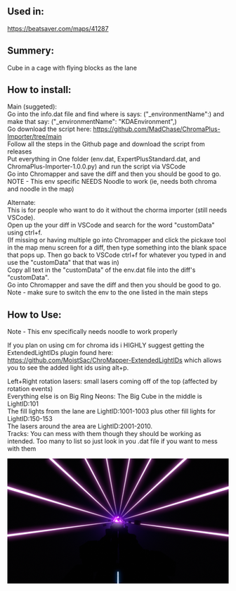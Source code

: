 ## Used in:  
https://beatsaver.com/maps/41287 

## Summery:  
Cube in a cage with flying blocks as the lane

## How to install:  
Main (suggeted):    
Go into the info.dat file and find where is says: ("_environmentName":) and make that say: ("_environmentName": "KDAEnvironment",)  
Go download the script here: https://github.com/MadChase/ChromaPlus-Importer/tree/main  
Follow all the steps in the Github page and download the script from releases  
Put everything in One folder (env.dat, ExpertPlusStandard.dat, and ChromaPlus-Importer-1.0.0.py) and run the script via VSCode   
Go into Chromapper and save the diff and then you should be good to go.
NOTE - This env specific NEEDS Noodle to work (ie, needs both chroma and noodle in the map)   

Alternate:    
This is for people who want to do it without the chorma importer (still needs VSCode).    
Open up the your diff in VSCode and search for the word "customData" using ctrl+f.   
(If missing or having multiple go into Chromapper and click the pickaxe tool in the map menu screen for a diff, then type something into the blank space that pops up. Then go back to VSCode ctrl+f for whatever you typed in and use the "customData" that that was in)    
Copy all text in the "customData" of the env.dat file into the diff's "customData".    
Go into Chromapper and save the diff and then you should be good to go.      
Note - make sure to switch the env to the one listed in the main steps


## How to Use:  
Note - This env specifically needs noodle to work properly    

If you plan on using cm for chroma ids i HIGHLY suggest getting the ExtendedLightIDs plugin found here: https://github.com/MoistSac/ChroMapper-ExtendedLightIDs which allows you to see the added light ids using alt+p.  

Left+Right rotation lasers: small lasers coming off of the top (affected by rotation events)  
Everything else is on Big Ring Neons: 
The Big Cube in the middle is LightID:101  
The fill lights from the lane are LightID:1001-1003 plus other fill lights for LightID:150-153  
The lasers around the area are LightID:2001-2010.  
Tracks: You can mess with them though they should be working as intended. Too many to list so just look in you .dat file if you want to mess with them   


![Alt text](PIC.png)
